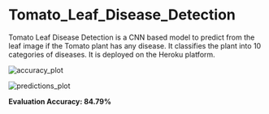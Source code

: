# Tomato_Leaf_Disease_Detection     

Tomato Leaf Disease Detection is a CNN based model to predict from the leaf image if the Tomato plant has any disease. It classifies the plant into 10 categories of diseases. It is deployed on the Heroku platform.

![accuracy_plot](https://user-images.githubusercontent.com/17172345/179454479-218e3daa-1059-44a7-a064-9175e236779d.png)    



![predictions_plot](https://user-images.githubusercontent.com/17172345/179454671-610f61a0-852c-4390-b75a-86647b8bd2ed.png)    

<b>Evaluation Accuracy: 84.79%</b>
